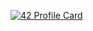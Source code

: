 [![42 Profile Card](https://1337-readme.vercel.app/api/profile?cursus=42&dark=true&email=hide&login=biggymarley)](https://github.com/mohouyizme/1337-readme)
